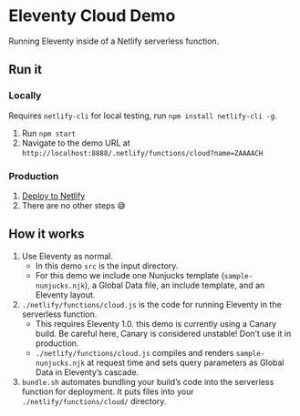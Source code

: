# Eleventy Cloud Demo

Running Eleventy inside of a Netlify serverless function.

## Run it

### Locally

Requires `netlify-cli` for local testing, run `npm install netlify-cli -g`.

1. Run `npm start`
1. Navigate to the demo URL at `http://localhost:8888/.netlify/functions/cloud?name=ZAAAACH`

### Production

1. [Deploy to Netlify](https://app.netlify.com/start/deploy?repository=https://github.com/11ty/demo-eleventy-cloud)
1. There are no other steps 😅

## How it works

1. Use Eleventy as normal.
    - In this demo `src` is the input directory.
    - For this demo we include one Nunjucks template (`sample-nunjucks.njk`), a Global Data file, an include template, and an Eleventy layout.
1. `./netlify/functions/cloud.js` is the code for running Eleventy in the serverless function.
    - This requires Eleventy 1.0. this demo is currently using a Canary build. Be careful here, Canary is considered unstable! Don’t use it in production.
    - `./netlify/functions/cloud.js` compiles and renders `sample-nunjucks.njk` at request time and sets query parameters as Global Data in Eleventy’s cascade.
1. `bundle.sh` automates bundling your build’s code into the serverless function for deployment. It puts files into your `./netlify/functions/cloud/` directory.